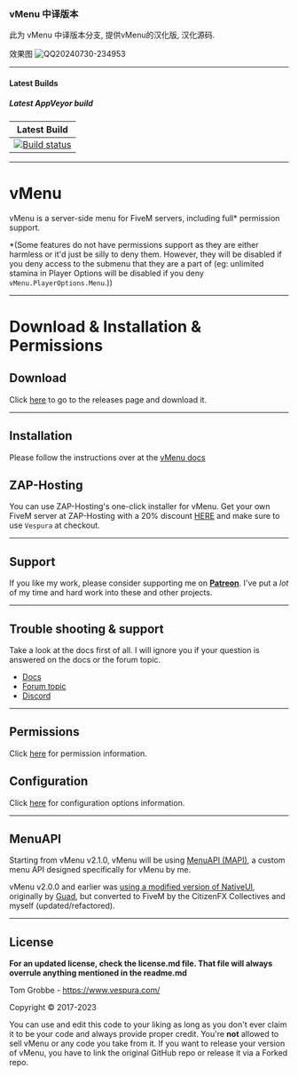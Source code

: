 ### vMenu 中译版本
此为 vMenu 中译版本分支, 提供vMenu的汉化版, 汉化源码.

效果图
![QQ20240730-234953](https://github.com/user-attachments/assets/cdd48179-3188-46b2-8cc9-b52b60d5182d)

--------
#### Latest Builds

##### Latest AppVeyor build

|Latest Build|
|:-:|
|[![Build status](https://ci.appveyor.com/api/projects/status/inf2kinljmp8a5ul?svg=true)](https://ci.appveyor.com/project/TomGrobbe/vmenu)|

--------


# vMenu
vMenu is a server-side menu for FiveM servers, including full\* permission support.


\*(Some features do not have permissions support as they are either harmless or it'd just be silly to deny them. However, they will be disabled if you deny access to the submenu that they are a part of (eg: unlimited stamina in Player Options will be disabled if you deny `vMenu.PlayerOptions.Menu`.))

--------

# Download & Installation & Permissions

## Download

Click [here](https://github.com/TomGrobbe/vMenu/releases) to go to the releases page and download it.

--------

## Installation
Please follow the instructions over at the [vMenu docs](https://docs.vespura.com/vmenu/installation)

## ZAP-Hosting
You can use ZAP-Hosting's one-click installer for vMenu. Get your own FiveM server at ZAP-Hosting with a 20% discount [HERE](https://zap-hosting.com/vespura) and make sure to use `Vespura` at checkout.

--------

## Support
If you like my work, please consider supporting me on [**Patreon**](https://www.patreon.com/vespura). I've put a _lot_ of my time and hard work into these and other projects.

--------

## Trouble shooting & support
Take a look at the docs first of all. I will ignore you if your question is answered on the docs or the forum topic.

- [Docs](https://docs.vespura.com/vmenu/)
- [Forum topic](https://vespura.com/vmenu)
- [Discord](https://vespura.com/discord)


--------

## Permissions 
Click [here](https://docs.vespura.com/vmenu/permissions-ref) for permission information.

## Configuration
Click [here](https://docs.vespura.com/vmenu/configuration) for configuration options information.


--------


## MenuAPI
Starting from vMenu v2.1.0, vMenu will be using [MenuAPI (MAPI)](https://github.com/TomGrobbe/MenuAPI), a custom menu API designed specifically for vMenu by me.

vMenu v2.0.0 and earlier was [using a modified version of NativeUI](https://github.com/TomGrobbe/NativeUI), originally by [Guad](https://github.com/Guad/NativeUI), but converted to FiveM by the CitizenFX Collectives and myself (updated/refactored).


--------

## License
**For an updated license, check the license.md file. That file will always overrule anything mentioned in the readme.md**

Tom Grobbe - https://www.vespura.com/

Copyright © 2017-2023

You can use and edit this code to your liking as long as you don't ever claim it to be your code and always provide proper credit. 
You're **not** allowed to sell vMenu or any code you take from it.
If you want to release your version of vMenu, you have to link the original GitHub repo or release it via a Forked repo.
